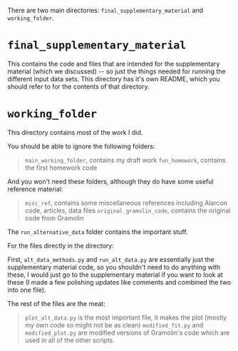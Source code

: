 There are two main directories: ```final_supplementary_material``` and ```working_folder```.

# ```final_supplementary_material```
This contains the code and files that are intended for the supplementary material (which we discussed) -- so just the things needed for running the different input data sets. This directory has it's own README, which you should refer to for the contents of that directory.

# ```working_folder```
This directory contains most of the work I did. 

You should be able to ignore the following folders:
> ```main_working_folder```, contains my draft work
> ```fun_homework```, contains the first homework code

And you won't need these folders, although they do have some useful reference material:
> ```misc_ref```, contains some miscellaneous references including Alarcon code, articles, data files 
> ```original_gramolin_code```, contains the original code from Gramolin

The ```run_alternative_data``` folder contains the important stuff.

For the files directly in the directory:

First, ```alt_data_methods.py``` and ```run_alt_data.py``` are essentially just the supplementary material code, so you shouldn't need to do anything with these, I would just go to the supplementary material if you want to look at these (I made a few polishing updates like comments and combined the two into one file).

The rest of the files are the meat:
> ```plot_alt_data.py``` is the most important file, it makes the plot (mostly my own code so might not be as clean)
> ```modified_fit.py``` and ```modified_plot.py``` are modified versions of Gramolin's code which are used in all of the other scripts.
> 


